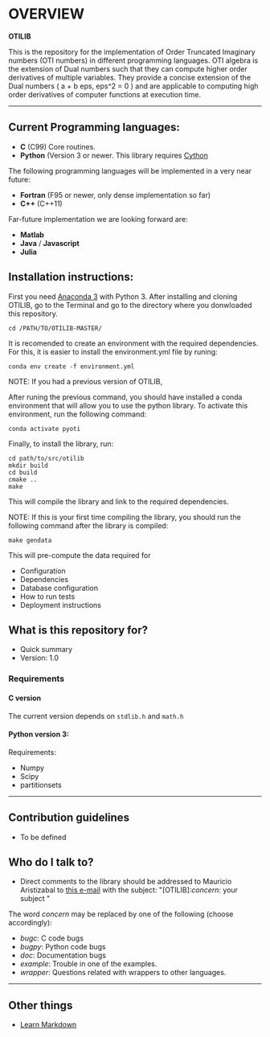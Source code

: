 # OVERVIEW #

**OTILIB** 

This is the repository for the implementation of Order Truncated Imaginary numbers (OTI numbers) in different programming languages. OTI algebra is the extension of Dual numbers such that they can compute higher order derivatives of multiple variables. They provide a concise extension of the Dual numbers ( a + b eps, eps^2 = 0 ) and are applicable to computing high order derivatives of computer functions at execution time.

***

## Current Programming languages: 
* **C** (C99) Core routines.
* **Python** (Version 3 or newer. This library requires [Cython](http://cython.org)

The following programming languages will be implemented in a very near future:

* **Fortran** (F95 or newer, only dense implementation so far)
* **C++** (C++11)

Far-future implementation we are looking forward are:

* **Matlab**
* **Java** / **Javascript**
* **Julia**

## Installation instructions:

First you need [Anaconda 3](https://www.anaconda.com/distribution/) with Python 3. After installing and cloning OTILIB, go to the Terminal and go to the directory where you donwloaded this repository.
```
cd /PATH/TO/OTILIB-MASTER/
```

It is recomended to create an environment with the required dependencies. For this, it is easier to install the environment.yml file by runing:
```
conda env create -f environment.yml
```
NOTE: If you had a previous version of OTILIB, 

After runing the previous command, you should have installed a conda environment that will allow you to use the python library. To activate this environment, run the following command:
```
conda activate pyoti
```

Finally, to install the library, run:
```
cd path/to/src/otilib
mkdir build
cd build
cmake ..
make
```
 
This will compile the library and link to the required dependencies.

NOTE: If this is your first time compiling the library, you should run the following command after the library is compiled:

```
make gendata
```

This will pre-compute the data required for 

* Configuration
* Dependencies
* Database configuration
* How to run tests
* Deployment instructions



## What is this repository for? 

* Quick summary
* Version: 1.0


### Requirements

#### **C** version

The current version depends on ```stdlib.h``` and ```math.h```

#### Python version 3:

Requirements:
- Numpy
- Scipy
- partitionsets

***

## Contribution guidelines ###

* To be defined


## Who do I talk to? ###

* Direct comments to the library should be addressed to Mauricio Aristizabal to [this e-mail](mailto:mauriaristi@gmail.com) with the subject: "[OTILIB]:*concern*: your subject "

The word *concern* may be replaced by one of the following (choose accordingly):
* *bugc*: C code bugs
* *bugpy*: Python code bugs
* *doc*: Documentation bugs
* *example*: Trouble in one of the examples.
* *wrapper*: Questions related with wrappers to other languages.

***

## Other things 

* [Learn Markdown](https://bitbucket.org/tutorials/markdowndemo)
